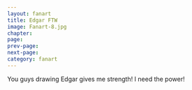 ```yaml
---
layout: fanart
title: Edgar FTW
image: Fanart-8.jpg
chapter: 
page: 
prev-page:
next-page: 
category: fanart
---
```

You guys drawing Edgar gives me strength! I need the power!

